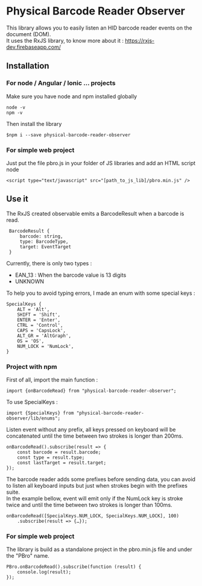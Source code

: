 # Physical Barcode Reader Observer

This library allows you to easily listen an HID barcode reader events on the document (DOM).  
It uses the RxJS library, to know more about it : https://rxjs-dev.firebaseapp.com/

## Installation
### For node / Angular / Ionic … projects
Make sure you have node and npm installed globally

    node -v
    npm -v
    
Then install the library
   
    $npm i --save physical-barcode-reader-observer 
    
### For simple web project
Just put the file pbro.js in your folder of JS libraries and add an HTML script node 

    <script type="text/javascript" src="[path_to_js_lib]/pbro.min.js" />
    
## Use it

The RxJS created observable emits a BarcodeResult when a barcode is read.

     BarcodeResult {
         barcode: string,
         type: BarcodeType,
         target: EventTarget
     }
    
Currently, there is only two types :
  - EAN_13 : When the barcode value is 13 digits
  - UNKNOWN
  
To help you to avoid typing errors, I made an enum with some special keys :

    SpecialKeys {
        ALT = 'Alt',
        SHIFT = 'Shift',
        ENTER = 'Enter',
        CTRL = 'Control',
        CAPS = 'CapsLock',
        ALT_GR = 'AltGraph',
        OS = 'OS',
        NUM_LOCK = 'NumLock',
    }

### Project with npm

First of all, import the main function :

    import {onBarcodeRead} from "physical-barcode-reader-observer";
    
To use SpecialKeys :

    import {SpecialKeys} from "physical-barcode-reader-observer/lib/enums";

Listen event without any prefix, all keys pressed on keyboard will be concatenated until the time between two strokes is longer than 200ms.

    onBarcodeRead().subscribe(result => {
        const barcode = result.barcode;
        const type = result.type;
        const lastTarget = result.target;
    });
    
The barcode reader adds some prefixes before sending data, you can avoid to listen all keyboard inputs but just when strokes begin with the prefixes suite.  
In the example bellow, event will emit only if the NumLock key is stroke twice and until the time between two strokes is longer than 100ms.

    onBarcodeRead([SpecialKeys.NUM_LOCK, SpecialKeys.NUM_LOCK], 100)
        .subscribe(result => {…});
    
### For simple web project
The library is build as a standalone project in the pbro.min.js file and under the "PBro" name.  

    PBro.onBarcodeRead().subscribe(function (result) {
        console.log(result);
    });